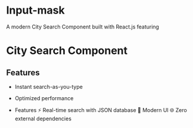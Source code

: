 # Input-mask
A modern City Search Component built with React.js featuring

# City Search Component  

## Features  
- Instant search-as-you-type  
- Optimized performance

- Features
⚡️ Real-time search with JSON database
🎨 Modern UI
🌐 Zero external dependencies
